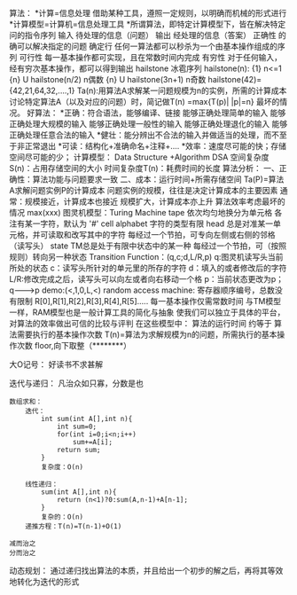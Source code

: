 算法：
	*计算=信息处理
		借助某种工具，遵照一定规则，以明确而机械的形式进行
	*计算模型=计算机=信息处理工具
	*所谓算法，即特定计算模型下，皆在解决特定问的指令序列
		输入	待处理的信息（问题）
		输出	经处理的信息（答案）
		正确性	的确可以解决指定的问题
		确定行	任何一算法都可以秒杀为一个由基本操作组成的序列
		可行性	每一基本操作都可实现，且在常数时间内完成
		有穷性	对于任何输入，经有穷次基本操作，都可以得到输出
			hailstone 冰雹序列
			hailstone(n):     {1}                 n<=1
						 {n} U hailstone(n/2)     n偶数
						 {n} U hailstone(3n+1)    n奇数
			hailstone(42)={42,21,64,32,....,1}
	Ta(n):用算法A求解某一问题规模为n的实例，所需的计算成本讨论特定算法A（以及对应的问题）时，简记做T(n)
		=max{T(p)| |p|=n}
		最坏的情况。
	好算法：
		*正确：符合语法，能够编译、链接
			   能够正确处理简单的输入
			   能够正确处理大规模的输入
			   能够正确处理一般性的输入
			   能够正确处理退化的输入
			   能够正确处理任意合法的输入
		*健壮：能分辨出不合法的输入并做适当的处理，而不至于非正常退出
		*可读：结构化+准确命名+注释+....
		*效率：速度尽可能的快；存储空间尽可能的少；
计算模型：
		Data Structure +Algorithm     DSA
		空间复杂度S(n)：占用存储空间的大小
		时间复杂度T(n)：耗费时间的长度
算法分析：
		一、正确性：算法功能与问题要求一致
		二、成本：运行时间+所需存储空间
		Ta(P)=算法A求解问题实例P的计算成本
		问题实例的规模，往往是决定计算成本的主要因素
		通常：规模接近，计算成本也接近
		      规模扩大，计算成本亦上升
		算法效率考虑最坏的情况 max(xxx)
图灵机模型：Turing Machine
		tape 依次均匀地换分为单元格
			 各注有某一字符，默认为 '#' cell
		alphabet 字符的类型有限
		head	总是对准某一单元格，并可读取和改写其中的字符
				每经过一个节拍，可专向左侧或右侧的邻格  （读写头）
		state   TM总是处于有限中状态中的某一种
				每经过一个节拍，可（按照规则）转向另一种状态
		Transition Function：(q,c;d,L/R,p)
							q:图灵机读写头当前所处的状态
							c：读写头所针对的单元里的所存的字符
							d：填入的或者修改后的字符
							L/R:修改完成之后，读写头可以向左或者向右移动一个格
							p：当前状态更改为p；q--->p
							demo:(<,1,0,L,<)
random access machine:
		寄存器顺序编号，总数没有限制
			R[0],R[1],R[2],R[3],R[4],R[5].....
		每一基本操作仅需常数时间
		与TM模型一样，RAM模型也是一般计算工具的简化与抽象
		使我们可以独立于具体的平台，对算法的效率做出可信的比较与评判
		在这些模型中：
			算法的运行时间 约等于 算法需要执行的基本操作次数
			T(n)=算法为求解规模为n的问题，所需执行的基本操作次数
	floor,向下取整（********）
	
大O记号：
		好读书不求甚解
		

迭代与递归：
	凡治众如只寡，分数是也
	
	数组求和：
		迭代：
			int sum(int A[],int n){
				int sum=0;
				for(int i=0;i<n;i++)
					sum+=A[i];		
				return sum;		
			}
			复杂度：O(n)
		
		线性递归：
			sum(int A[],int n){
				return (n<1)?0:sum(A,n-1)+A[n-1];  
			}
			复杂的：O(n)
		递推方程：T(n)=T(n-1)+O(1)

	减而治之
	分而治之

		
动态规划：
		通过递归找出算法的本质，并且给出一个初步的解之后，再将其等效地转化为迭代的形式